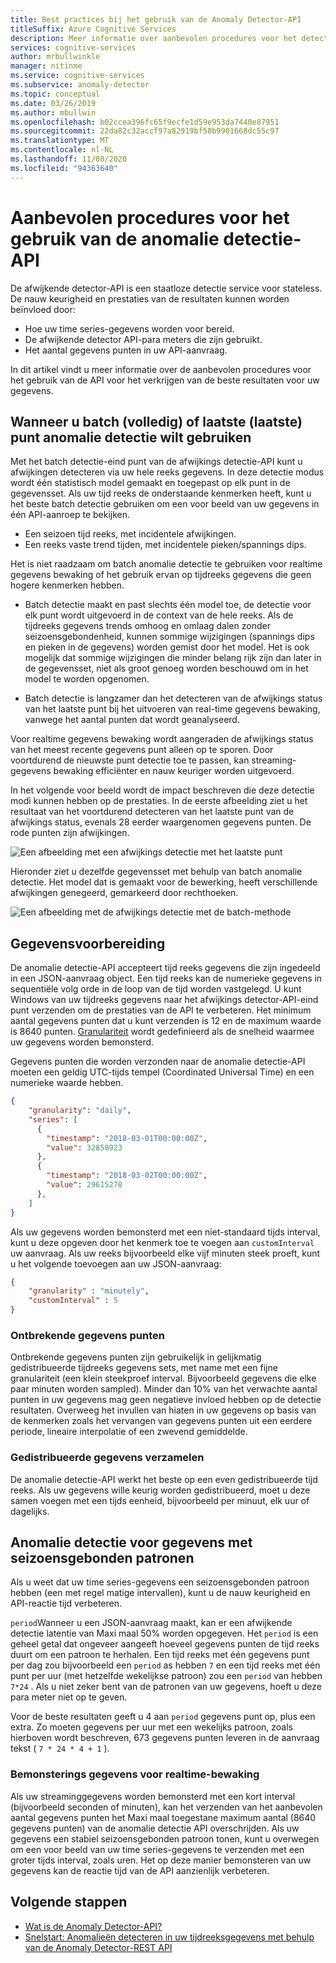 ```yaml
---
title: Best practices bij het gebruik van de Anomaly Detector-API
titleSuffix: Azure Cognitive Services
description: Meer informatie over aanbevolen procedures voor het detecteren van afwijkingen met de anomalie detectie-API.
services: cognitive-services
author: mrbullwinkle
manager: nitinme
ms.service: cognitive-services
ms.subservice: anomaly-detector
ms.topic: conceptual
ms.date: 03/26/2019
ms.author: mbullwin
ms.openlocfilehash: b02ccea396fc65f9ecfe1d59e953da7440e87951
ms.sourcegitcommit: 22da82c32accf97a82919bf50b9901668dc55c97
ms.translationtype: MT
ms.contentlocale: nl-NL
ms.lasthandoff: 11/08/2020
ms.locfileid: "94363640"
---
```

# <a name="best-practices-for-using-the-anomaly-detector-api"></a>Aanbevolen procedures voor het gebruik van de anomalie detectie-API

De afwijkende detector-API is een staatloze detectie service voor stateless. De nauw keurigheid en prestaties van de resultaten kunnen worden beïnvloed door:

* Hoe uw time series-gegevens worden voor bereid.
* De afwijkende detector API-para meters die zijn gebruikt.
* Het aantal gegevens punten in uw API-aanvraag. 

In dit artikel vindt u meer informatie over de aanbevolen procedures voor het gebruik van de API voor het verkrijgen van de beste resultaten voor uw gegevens. 

## <a name="when-to-use-batch-entire-or-latest-last-point-anomaly-detection"></a>Wanneer u batch (volledig) of laatste (laatste) punt anomalie detectie wilt gebruiken

Met het batch detectie-eind punt van de afwijkings detectie-API kunt u afwijkingen detecteren via uw hele reeks gegevens. In deze detectie modus wordt één statistisch model gemaakt en toegepast op elk punt in de gegevensset. Als uw tijd reeks de onderstaande kenmerken heeft, kunt u het beste batch detectie gebruiken om een voor beeld van uw gegevens in één API-aanroep te bekijken.

* Een seizoen tijd reeks, met incidentele afwijkingen.
* Een reeks vaste trend tijden, met incidentele pieken/spannings dips. 

Het is niet raadzaam om batch anomalie detectie te gebruiken voor realtime gegevens bewaking of het gebruik ervan op tijdreeks gegevens die geen hogere kenmerken hebben. 

* Batch detectie maakt en past slechts één model toe, de detectie voor elk punt wordt uitgevoerd in de context van de hele reeks. Als de tijdreeks gegevens trends omhoog en omlaag dalen zonder seizoensgebondenheid, kunnen sommige wijzigingen (spannings dips en pieken in de gegevens) worden gemist door het model. Het is ook mogelijk dat sommige wijzigingen die minder belang rijk zijn dan later in de gegevensset, niet als groot genoeg worden beschouwd om in het model te worden opgenomen.

* Batch detectie is langzamer dan het detecteren van de afwijkings status van het laatste punt bij het uitvoeren van real-time gegevens bewaking, vanwege het aantal punten dat wordt geanalyseerd.

Voor realtime gegevens bewaking wordt aangeraden de afwijkings status van het meest recente gegevens punt alleen op te sporen. Door voortdurend de nieuwste punt detectie toe te passen, kan streaming-gegevens bewaking efficiënter en nauw keuriger worden uitgevoerd.

In het volgende voor beeld wordt de impact beschreven die deze detectie modi kunnen hebben op de prestaties. In de eerste afbeelding ziet u het resultaat van het voortdurend detecteren van het laatste punt van de afwijkings status, evenals 28 eerder waargenomen gegevens punten. De rode punten zijn afwijkingen.

![Een afbeelding met een afwijkings detectie met het laatste punt](../media/last.png)

Hieronder ziet u dezelfde gegevensset met behulp van batch anomalie detectie. Het model dat is gemaakt voor de bewerking, heeft verschillende afwijkingen genegeerd, gemarkeerd door rechthoeken.

![Een afbeelding met de afwijkings detectie met de batch-methode](../media/entire.png)

## <a name="data-preparation"></a>Gegevensvoorbereiding

De anomalie detectie-API accepteert tijd reeks gegevens die zijn ingedeeld in een JSON-aanvraag object. Een tijd reeks kan de numerieke gegevens in sequentiële volg orde in de loop van de tijd worden vastgelegd. U kunt Windows van uw tijdreeks gegevens naar het afwijkings detector-API-eind punt verzenden om de prestaties van de API te verbeteren. Het minimum aantal gegevens punten dat u kunt verzenden is 12 en de maximum waarde is 8640 punten. [Granulariteit](/dotnet/api/microsoft.azure.cognitiveservices.anomalydetector.models.granularity?view=azure-dotnet-preview) wordt gedefinieerd als de snelheid waarmee uw gegevens worden bemonsterd. 

Gegevens punten die worden verzonden naar de anomalie detectie-API moeten een geldig UTC-tijds tempel (Coordinated Universal Time) en een numerieke waarde hebben. 

```json
{
    "granularity": "daily",
    "series": [
      {
        "timestamp": "2018-03-01T00:00:00Z",
        "value": 32858923
      },
      {
        "timestamp": "2018-03-02T00:00:00Z",
        "value": 29615278
      },
    ]
}
```

Als uw gegevens worden bemonsterd met een niet-standaard tijds interval, kunt u deze opgeven door het kenmerk toe te voegen aan `customInterval` uw aanvraag. Als uw reeks bijvoorbeeld elke vijf minuten steek proeft, kunt u het volgende toevoegen aan uw JSON-aanvraag:

```json
{
    "granularity" : "minutely", 
    "customInterval" : 5
}
```

### <a name="missing-data-points"></a>Ontbrekende gegevens punten

Ontbrekende gegevens punten zijn gebruikelijk in gelijkmatig gedistribueerde tijdreeks gegevens sets, met name met een fijne granulariteit (een klein steekproef interval. Bijvoorbeeld gegevens die elke paar minuten worden sampled). Minder dan 10% van het verwachte aantal punten in uw gegevens mag geen negatieve invloed hebben op de detectie resultaten. Overweeg het invullen van hiaten in uw gegevens op basis van de kenmerken zoals het vervangen van gegevens punten uit een eerdere periode, lineaire interpolatie of een zwevend gemiddelde.

### <a name="aggregate-distributed-data"></a>Gedistribueerde gegevens verzamelen

De anomalie detectie-API werkt het beste op een even gedistribueerde tijd reeks. Als uw gegevens wille keurig worden gedistribueerd, moet u deze samen voegen met een tijds eenheid, bijvoorbeeld per minuut, elk uur of dagelijks.

## <a name="anomaly-detection-on-data-with-seasonal-patterns"></a>Anomalie detectie voor gegevens met seizoensgebonden patronen

Als u weet dat uw time series-gegevens een seizoensgebonden patroon hebben (een met regel matige intervallen), kunt u de nauw keurigheid en API-reactie tijd verbeteren. 

`period`Wanneer u een JSON-aanvraag maakt, kan er een afwijkende detectie latentie van Maxi maal 50% worden opgegeven. Het `period` is een geheel getal dat ongeveer aangeeft hoeveel gegevens punten de tijd reeks duurt om een patroon te herhalen. Een tijd reeks met één gegevens punt per dag zou bijvoorbeeld een `period` as hebben `7` en een tijd reeks met één punt per uur (met hetzelfde wekelijkse patroon) zou een `period` van hebben  `7*24` . Als u niet zeker bent van de patronen van uw gegevens, hoeft u deze para meter niet op te geven.

Voor de beste resultaten geeft u 4 aan `period` gegevens punt op, plus een extra. Zo moeten gegevens per uur met een wekelijks patroon, zoals hierboven wordt beschreven, 673 gegevens punten leveren in de aanvraag tekst ( `7 * 24 * 4 + 1` ).

### <a name="sampling-data-for-real-time-monitoring"></a>Bemonsterings gegevens voor realtime-bewaking

Als uw streaminggegevens worden bemonsterd met een kort interval (bijvoorbeeld seconden of minuten), kan het verzenden van het aanbevolen aantal gegevens punten het Maxi maal toegestane maximum aantal (8640 gegevens punten) van de anomalie detectie API overschrijden. Als uw gegevens een stabiel seizoensgebonden patroon tonen, kunt u overwegen om een voor beeld van uw time series-gegevens te verzenden met een groter tijds interval, zoals uren. Het op deze manier bemonsteren van uw gegevens kan de reactie tijd van de API aanzienlijk verbeteren. 

## <a name="next-steps"></a>Volgende stappen

* [Wat is de Anomaly Detector-API?](../overview.md)
* [Snelstart: Anomalieën detecteren in uw tijdreeksgegevens met behulp van de Anomaly Detector-REST API](../quickstarts/detect-data-anomalies-csharp.md)